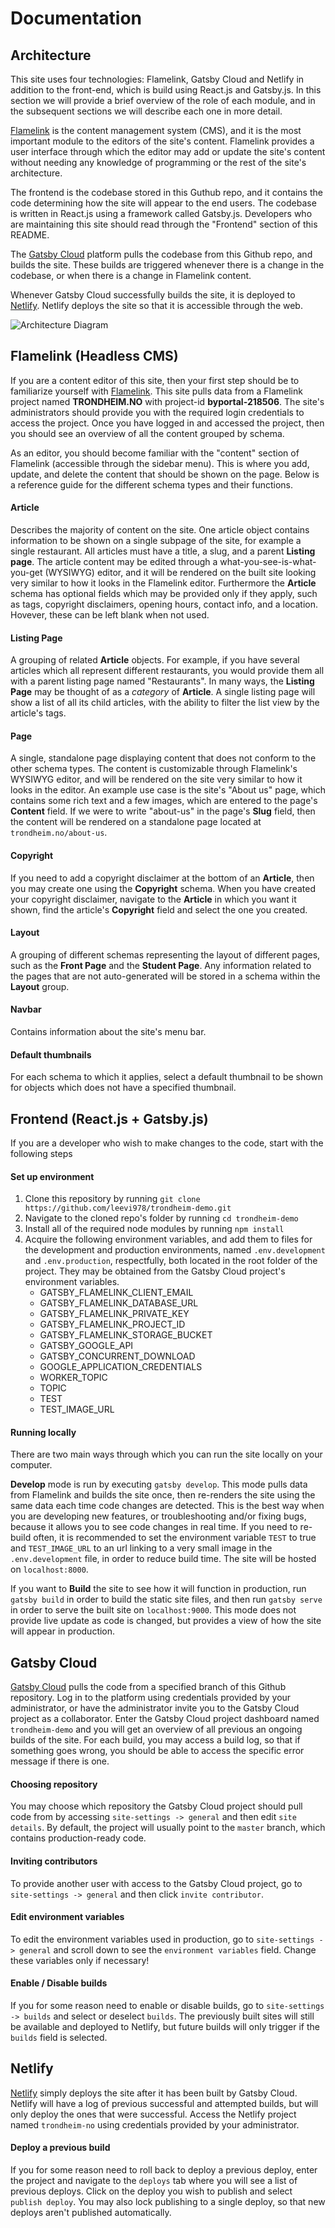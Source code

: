 # Documentation


## Architecture

This site uses four technologies: Flamelink, Gatsby Cloud and Netlify in addition to the front-end, which is build using React.js and Gatsby.js. In this section we will provide a brief overview of the role of each module, and in the subsequent sections we will describe each one in more detail. 

[Flamelink](https://flamelink.io) is the content management system (CMS), and it is the most important module to the editors of the site's content. Flamelink provides a user interface through which the editor may add or update the site's content without needing any knowledge of programming or the rest of the site's architecture.

The frontend is the codebase stored in this Guthub repo, and it contains the code determining how the site will appear to the end users. The codebase is written in React.js using a framework called Gatsby.js. Developers who are maintaining this site should read through the "Frontend" section of this README.

The [Gatsby Cloud](https://gatsbyjs.com) platform pulls the codebase from this Github repo, and builds the site. These builds are triggered whenever there is a change in the codebase, or when there is a change in Flamelink content.

Whenever Gatsby Cloud successfully builds the site, it is deployed to [Netlify](https://netlify.com). Netlify deploys the site so that it is accessible through the web.


![Architecture Diagram](/static/images/trondheim-no-architecture.png)


## Flamelink (Headless CMS)

If you are a content editor of this site, then your first step should be to familiarize yourself with [Flamelink](https://flamelink.io). This site pulls data from a Flamelink project named **TRONDHEIM.NO** with project-id **byportal-218506**. The site's administrators should provide you with the required login credentials to access the project. Once you have logged in and accessed the project, then you should see an overview of all the content grouped by schema. 

As an editor, you should become familiar with the "content" section of Flamelink (accessible through the sidebar menu). This is where you add, update, and delete the content that should be shown on the page. Below is a reference guide for the different schema types and their functions.

#### Article

Describes the majority of content on the site. One article object contains information to be shown on a single subpage of the site, for example a single restaurant. All articles must have a title, a slug, and a parent **Listing page**. The article content may be edited through a what-you-see-is-what-you-get (WYSIWYG) editor, and it will be rendered on the built site looking very similar to how it looks in the Flamelink editor. Furthermore the **Article** schema has optional fields which may be provided only if they apply, such as tags, copyright disclaimers, opening hours, contact info, and a location. Hovever, these can be left blank when not used.

#### Listing Page

A grouping of related **Article** objects. For example, if you have several articles which all represent different restaurants, you would provide them all with a parent listing page named "Restaurants". In many ways, the **Listing Page** may be thought of as a *category* of **Article**. A single listing page will show a list of all its child articles, with the ability to filter the list view by the article's tags.

#### Page

A single, standalone page displaying content that does not conform to the other schema types. The content is customizable through Flamelink's WYSIWYG editor, and will be rendered on the site very similar to how it looks in the editor. An example use case is the site's "About us" page, which contains some rich text and a few images, which are entered to the page's **Content** field. If we were to write "about-us" in the page's **Slug** field, then the content will be rendered on a standalone page located at `trondheim.no/about-us`.

#### Copyright

If you need to add a copyright disclaimer at the bottom of an **Article**, then you may create one using the **Copyright** schema. When you have created your copyright disclaimer, navigate to the **Article** in which you want it shown, find the article's **Copyright** field and select the one you created.

#### Layout

A grouping of different schemas representing the layout of different pages, such as the **Front Page** and the **Student Page**. Any information related to the pages that are not auto-generated will be stored in a schema within the **Layout** group.

#### Navbar

Contains information about the site's menu bar.

#### Default thumbnails

For each schema to which it applies, select a default thumbnail to be shown for objects which does not have a specified thumbnail.


## Frontend (React.js + Gatsby.js)

If you are a developer who wish to make changes to the code, start with the following steps

#### Set up environment

1. Clone this repository by running `git clone https://github.com/leevi978/trondheim-demo.git`
2. Navigate to the cloned repo's folder by running `cd trondheim-demo`
3. Install all of the required node modules by running `npm install`
4. Acquire the following environment variables, and add them to files for the development and production environments, named `.env.development` and `.env.production`, respectfully, both located in the root folder of the project. They may be obtained from the Gatsby Cloud project's environment variables.
    * GATSBY_FLAMELINK_CLIENT_EMAIL
    * GATSBY_FLAMELINK_DATABASE_URL
    * GATSBY_FLAMELINK_PRIVATE_KEY
    * GATSBY_FLAMELINK_PROJECT_ID
    * GATSBY_FLAMELINK_STORAGE_BUCKET
    * GATSBY_GOOGLE_API
    * GATSBY_CONCURRENT_DOWNLOAD
    * GOOGLE_APPLICATION_CREDENTIALS
    * WORKER_TOPIC
    * TOPIC
    * TEST
    * TEST_IMAGE_URL
    
    
#### Running locally

There are two main ways through which you can run the site locally on your computer.

**Develop** mode is run by executing `gatsby develop`.
This mode pulls data from Flamelink and builds the site once, then re-renders the site using the same data each time code changes are detected. This is the best way when you are developing new features, or troubleshooting and/or fixing bugs, because it allows you to see code changes in real time. If you need to re-build often, it is recommended to set the environment variable `TEST` to true and `TEST_IMAGE_URL` to an url linking to a very small image in the `.env.development` file, in order to reduce build time. The site will be hosted on `localhost:8000`.

If you want to **Build** the site to see how it will function in production, run `gatsby build` in order to build the static site files, and then run `gatsby serve` in order to serve the built site on `localhost:9000`. This mode does not provide live update as code is changed, but provides a view of how the site will appear in production. 


## Gatsby Cloud

[Gatsby Cloud](https://gatsbyjs.com) pulls the code from a specified branch of this Github repository. Log in to the platform using credentials provided by your administrator, or have the administrator invite you to the Gatsby Cloud project as a collaborator. Enter the Gatsby Cloud project dashboard named `trondheim-demo` and you will get an overview of all previous an ongoing builds of the site. For each build, you may access a build log, so that if something goes wrong, you should be able to access the specific error message if there is one.

#### Choosing repository

You may choose which repository the Gatsby Cloud project should pull code from by accessing `site-settings -> general` and then edit `site details`. By default, the project will usually point to the `master` branch, which contains production-ready code.

#### Inviting contributors

To provide another user with access to the Gatsby Cloud project, go to `site-settings -> general` and then click `invite contributor`.

#### Edit environment variables

To edit the environment variables used in production, go to `site-settings -> general` and scroll down to see the `environment variables` field. Change these variables only if necessary!

#### Enable / Disable builds

If you for some reason need to enable or disable builds, go to `site-settings -> builds` and select or deselect `builds`. The previously built sites will still be available and deployed to Netlify, but future builds will only trigger if the `builds` field is selected.

## Netlify

[Netlify](https://netlify.com) simply deploys the site after it has been built by Gatsby Cloud. Netlify will have a log of previous successful and attempted builds, but will only deploy the ones that were successful. Access the Netlify project named `trondheim-no` using credentials provided by your administrator.

#### Deploy a previous build

If you for some reason need to roll back to deploy a previous deploy, enter the project and navigate to the `deploys` tab where you will see a list of previous deploys. Click on the deploy you wish to publish and select `publish deploy`. You may also lock publishing to a single deploy, so that new deploys aren't published automatically. 

